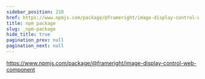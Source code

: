 ```yaml
---
sidebar_position: 210
href: https://www.npmjs.com/package/@frameright/image-display-control-web-component
title: npm package
slug: _npm-package
hide_title: true
pagination_prev: null
pagination_next: null
---
```


<!--
NOTES:
* This is a dummy document that will be replaced by an external link in the
  sidebar. See `/docusaurus.config.js`.
* We prevent the previous real document from providing a `Next` link to this
  dummy page by setting `pagination_next: null` in its front matter.
-->

https://www.npmjs.com/package/@frameright/image-display-control-web-component
